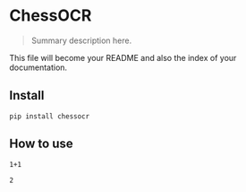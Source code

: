 # ChessOCR
> Summary description here.


This file will become your README and also the index of your documentation.

## Install

`pip install chessocr`

## How to use

```
1+1
```




    2


